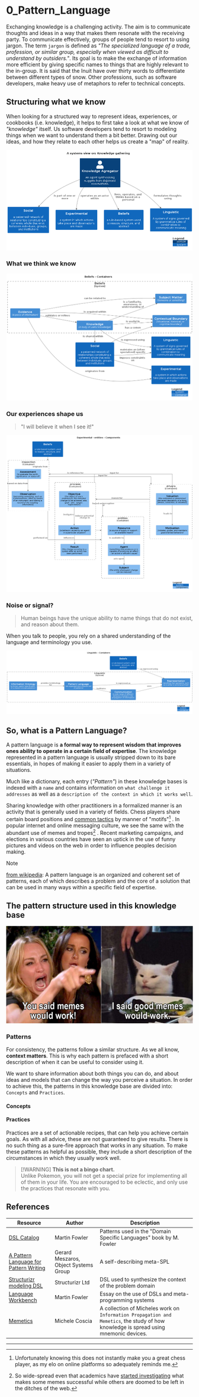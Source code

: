 # 0_Pattern_Language

Exchanging knowledge is a challenging activity. The aim is to communicate thoughts and ideas in a way that makes them resonate with the
receiving party. To communicate effectively, groups of people tend to resort to using jargon. The term `jargon` is defined as _"The
specialized language of a trade, profession, or similar group, especially when viewed as difficult to understand by outsiders."_. Its goal
is to make the exchange of information more efficient by giving specific names to things that are highly relevant to the in-group. It is
said that the Inuit have over thirty words to differentiate between different types of snow. Other professions, such as software developers,
make heavy use of metaphors to refer to technical concepts.

## Structuring what we know

When looking for a structured way to represent ideas, experiences, or cookbooks (i.e. knowledge), it helps to first take a look at what we
know of _"knowledge"_ itself. Us software developers tend to resort to modeling things when we want to understand them a bit better. Drawing
out our ideas, and how they relate to each other helps us create a "map" of reality.

![A simplified model of the things we know ><](./knowledge_gathering.png ':size=680')

### What we think we know

![what we think we know ><](./structurizr-BeliefDomain.png ':size=680')

### Our experiences shape us

> "I will believe it when I see it!"

![Experiences influence our beliefs ><](./experimental-entities-Component.png ':size=680')

### Noise or signal?

> Human beings have the unique ability to name things that do not exist, and reason about them.

When you talk to people, you rely on a shared understanding of the language and terminology you use.

![Experiences influence our beliefs ><](./structurizr-LinguisticDomain.png ':size=680')

## So, what is a Pattern Language?

A pattern language is **a formal way to represent wisdom that improves ones ability to operate in a certain field of expertise**. The
knowledge represented in a pattern language is usually stripped down to its bare essentials, in hopes of making it easier to apply them in a
variety of situations.

Much like a dictionary, each entry (_"Pattern"_) in these knowledge bases is indexed with a `name` and contains information
on `what challenge it addresses` as well as a `description of the context in which it works well`.

Sharing knowledge with other practitioners in a formalized manner is an activity that is generally used in a variety of fields. Chess
players share certain board positions and [common tactics](https://chesstempo.com/tactical-motifs) by manner of "motifs"[^1] . In popular
internet and online messaging culture, we see the same with the abundant use of memes and tropes[^2] . Recent marketing campaigns, and
elections in various countries have seen an uptick in the use of funny pictures and videos on the web in order to influence peoples decision
making.

> [!NOTE]
> [from wikipedia](https://en.wikipedia.org/wiki/Pattern_language): A pattern language is an organized and coherent set of patterns, each of
> which describes a problem and the core of a solution that can be used in many ways within a specific field of expertise.

## The pattern structure used in this knowledge base

![memes work ... sometimes >](./meta-meming.png ':size=480')

### Patterns

For consistency, the patterns follow a similar structure.
As we all know, **context matters**. This is why each pattern is prefaced with a short description of
when it can be useful to consider using it.

We want to share information about both things you can do, and about ideas and models that can change the way you perceive a
situation. In order to achieve this, the patterns in this knowledge base are divided into: `Concepts` and `Practices`.

#### Concepts

#### Practices

Practices are a set of actionable recipes, that can help you achieve certain goals.
As with all advice, these are not guaranteed to give results. There is no such thing as a
sure-fire approach that works in any situation. To make these patterns as helpful as possible, they include a short description of the
circumstances in which they usually work well.


> [!WARNING] **This is not a bingo chart.**  
> Unlike Pokemon, you will not get a special prize for implementing all of them in your life.
> You are encouraged to be eclectic, and only use the practices that resonate with you.

## References

| Resource                                                                                                            | Author                                | Description                                                                                                                           |
|---------------------------------------------------------------------------------------------------------------------|---------------------------------------|---------------------------------------------------------------------------------------------------------------------------------------|
| [DSL Catalog](https://www.martinfowler.com/dslCatalog/index.html)                                                   | Martin Fowler                         | Patterns used in the "Domain Specific Languages" book by M. Fowler                                                                    |
| [A Pattern Language for Pattern Writing](https://www.hillside.net/index.php/a-pattern-language-for-pattern-writing) | Gerard Meszaros, Object Systems Group | A self-describing meta-SPL                                                                                                            |
| [Structurizr modeling DSL](https://github.com/structurizr/dsl)                                                      | Structurizr Ltd                       | DSL used to synthesize the context of the problem domain                                                                              |
| [Language Workbench](https://www.martinfowler.com/articles/languageWorkbench.html)                                  | Martin Fowler                         | Essay on the use of DSLs and meta-programming systems                                                                                 |
| [Memetics](https://www.michelecoscia.com/?page_id=2070)                                                             | Michele Coscia                        | A collection of Micheles work on `Information Propagation and Memetics`, the study of how knowledge is spread using mnemonic devices. |

---

[^1]: Unfortunately knowing this does not instantly make you a great chess player, as my elo on online platforms so adequately reminds me.

[^2]: So wide-spread even that academics have [started investigating](https://www.michelecoscia.com/?page_id=2070) what makes some memes
successful while others are doomed to be left in the ditches of the web.
